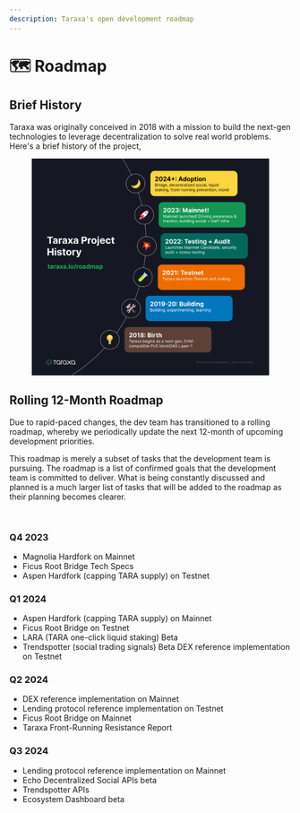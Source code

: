 ```yaml
---
description: Taraxa's open development roadmap
---
```


# 🗺 Roadmap

## Brief History

Taraxa was originally conceived in 2018 with a mission to build the next-gen technologies to leverage decentralization to solve real world problems. Here's a brief history of the project,&#x20;

<figure><img src=".gitbook/assets/Picture1.png" alt=""><figcaption></figcaption></figure>

## Rolling 12-Month Roadmap&#x20;

Due to rapid-paced changes, the dev team has transitioned to a rolling roadmap, whereby we periodically update the next 12-month of upcoming development priorities.&#x20;

This roadmap is merely a subset of tasks that the development team is pursuing. The roadmap is a list of confirmed goals that the development team is committed to deliver. What is being constantly discussed and planned is a much larger list of tasks that will be added to the roadmap as their planning becomes clearer.&#x20;



<figure><img src=".gitbook/assets/Picture2.png" alt=""><figcaption></figcaption></figure>

### Q4 2023&#x20;

* Magnolia Hardfork on Mainnet
* Ficus Root Bridge Tech Specs
* Aspen Hardfork (capping TARA supply) on Testnet



### Q1 2024

* Aspen Hardfork (capping TARA supply) on Mainnet
* Ficus Root Bridge on Testnet
* LARA (TARA one-click liquid staking) Beta
* Trendspotter (social trading signals) Beta DEX reference implementation on Testnet



### Q2 2024

* DEX reference implementation on Mainnet
* Lending protocol reference implementation on Testnet
* Ficus Root Bridge on Mainnet
* Taraxa Front-Running Resistance Report



### Q3 2024

* Lending protocol reference implementation on Mainnet
* Echo Decentralized Social APIs beta
* Trendspotter APIs
* Ecosystem Dashboard beta

